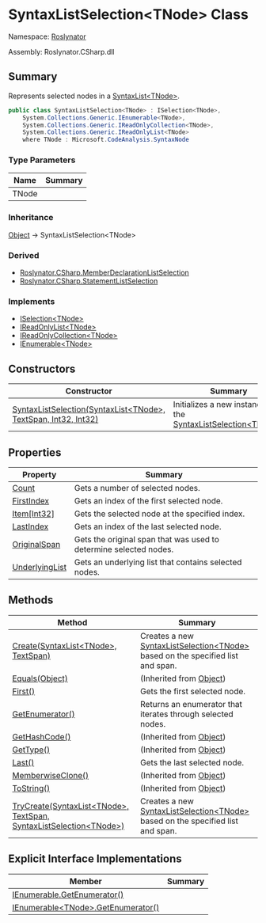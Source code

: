 # SyntaxListSelection\<TNode> Class

Namespace: [Roslynator](../README.md)

Assembly: Roslynator\.CSharp\.dll

## Summary

Represents selected nodes in a [SyntaxList\<TNode>](https://docs.microsoft.com/en-us/dotnet/api/microsoft.codeanalysis.syntaxlist-1)\.

```csharp
public class SyntaxListSelection<TNode> : ISelection<TNode>,
    System.Collections.Generic.IEnumerable<TNode>,
    System.Collections.Generic.IReadOnlyCollection<TNode>,
    System.Collections.Generic.IReadOnlyList<TNode>
    where TNode : Microsoft.CodeAnalysis.SyntaxNode
```

### Type Parameters

| Name | Summary |
| ---- | ------- |
| TNode | |

### Inheritance

[Object](https://docs.microsoft.com/en-us/dotnet/api/system.object) &#x2192; SyntaxListSelection\<TNode>

### Derived

* [Roslynator.CSharp.MemberDeclarationListSelection](../CSharp/MemberDeclarationListSelection/README.md)
* [Roslynator.CSharp.StatementListSelection](../CSharp/StatementListSelection/README.md)

### Implements

* [ISelection\<TNode>](../ISelection-1/README.md)
* [IReadOnlyList\<TNode>](https://docs.microsoft.com/en-us/dotnet/api/system.collections.generic.ireadonlylist-1)
* [IReadOnlyCollection\<TNode>](https://docs.microsoft.com/en-us/dotnet/api/system.collections.generic.ireadonlycollection-1)
* [IEnumerable\<TNode>](https://docs.microsoft.com/en-us/dotnet/api/system.collections.generic.ienumerable-1)

## Constructors

| Constructor | Summary |
| ----------- | ------- |
| [SyntaxListSelection(SyntaxList\<TNode>, TextSpan, Int32, Int32)](-ctor/README.md) | Initializes a new instance of the [SyntaxListSelection\<TNode>](./README.md)\. |

## Properties

| Property | Summary |
| -------- | ------- |
| [Count](Count/README.md) | Gets a number of selected nodes\. |
| [FirstIndex](FirstIndex/README.md) | Gets an index of the first selected node\. |
| [Item\[Int32\]](Item/README.md) | Gets the selected node at the specified index\. |
| [LastIndex](LastIndex/README.md) | Gets an index of the last selected node\. |
| [OriginalSpan](OriginalSpan/README.md) | Gets the original span that was used to determine selected nodes\. |
| [UnderlyingList](UnderlyingList/README.md) | Gets an underlying list that contains selected nodes\. |

## Methods

| Method | Summary |
| ------ | ------- |
| [Create(SyntaxList\<TNode>, TextSpan)](Create/README.md) | Creates a new [SyntaxListSelection\<TNode>](./README.md) based on the specified list and span\. |
| [Equals(Object)](https://docs.microsoft.com/en-us/dotnet/api/system.object.equals) |  \(Inherited from [Object](https://docs.microsoft.com/en-us/dotnet/api/system.object)\) |
| [First()](First/README.md) | Gets the first selected node\. |
| [GetEnumerator()](GetEnumerator/README.md) | Returns an enumerator that iterates through selected nodes\. |
| [GetHashCode()](https://docs.microsoft.com/en-us/dotnet/api/system.object.gethashcode) |  \(Inherited from [Object](https://docs.microsoft.com/en-us/dotnet/api/system.object)\) |
| [GetType()](https://docs.microsoft.com/en-us/dotnet/api/system.object.gettype) |  \(Inherited from [Object](https://docs.microsoft.com/en-us/dotnet/api/system.object)\) |
| [Last()](Last/README.md) | Gets the last selected node\. |
| [MemberwiseClone()](https://docs.microsoft.com/en-us/dotnet/api/system.object.memberwiseclone) |  \(Inherited from [Object](https://docs.microsoft.com/en-us/dotnet/api/system.object)\) |
| [ToString()](https://docs.microsoft.com/en-us/dotnet/api/system.object.tostring) |  \(Inherited from [Object](https://docs.microsoft.com/en-us/dotnet/api/system.object)\) |
| [TryCreate(SyntaxList\<TNode>, TextSpan, SyntaxListSelection\<TNode>)](TryCreate/README.md) | Creates a new [SyntaxListSelection\<TNode>](./README.md) based on the specified list and span\. |

## Explicit Interface Implementations

| Member | Summary |
| ------ | ------- |
| [IEnumerable.GetEnumerator()](System-Collections-IEnumerable-GetEnumerator/README.md) | |
| [IEnumerable\<TNode>.GetEnumerator()](System-Collections-Generic-IEnumerable-TNode--GetEnumerator/README.md) | |

